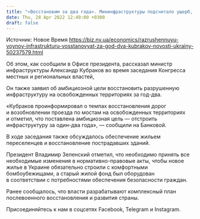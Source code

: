 ```yaml
---
title: "«Восстановим за два года». Мининфраструктуры подсчитало ущерб, нанесенный оккупантами дорогам и мостам"
date: Thu, 28 Apr 2022 12:49:00 +0300
draft: false
---
```

Источник: Новое Время https://biz.nv.ua/economics/razrushennuyu-voynoy-infrastrukturu-vosstanovyat-za-god-dva-kubrakov-novosti-ukrainy-50237579.html


Об этом, как сообщили в Офисе президента, рассказал министр инфраструктуры Александр Кубраков во время заседания Конгресса местных и региональных властей, 

Он также заявил об амбициозной цели восстановить разрушенную инфраструктуру на освобожденных территориях за год-два.

«Кубраков проинформировал о темпах восстановления дорог и возобновлении проезда по мостам на освобожденных территориях и отметил, что поставлена амбициозная цель — отстроить инфраструктуру за один-два года», — сообщили на Банковой.

В ходе заседания также обсуждалось обеспечение жильем переселенцев и восстановление пострадавших зданий.

Президент Владимир Зеленский отметил, что необходимо принять все необходимые изменения в нормативно-правовые акты, чтобы новое жилье в Украине обязательно строили с комфортными бомбоубежищами, а старый жилой фонд был оборудован в соответствии с потребностями обеспечения безопасности граждан.

Ранее сообщалось, что власти разрабатывают комплексный план послевоенного восстановления и развития страны.

Присоединяйтесь к нам в соцсетях Facebook, Telegram и Instagram.
